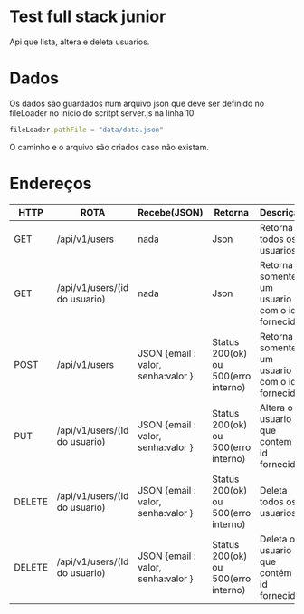# Test full stack junior
Api que lista, altera e deleta usuarios.

# Dados
Os dados são guardados num arquivo json que deve ser definido no fileLoader no inicio do scritpt server.js  na linha 10

``` javascript
fileLoader.pathFile = "data/data.json"

```
O caminho e o arquivo são criados caso não existam.



# Endereços
| HTTP | ROTA | Recebe(JSON) | Retorna | Descrição |
| --- | --- | --- | --- |--- |
 | GET | /api/v1/users | nada | Json | Retorna todos os usuarios |
 | GET | /api/v1/users/(id do usuario) | nada | Json | Retorna somente um usuario com o id fornecido |
 | POST | /api/v1/users | JSON {email : valor, senha:valor } | Status 200(ok) ou 500(erro interno) | Retorna somente um usuario com o id fornecido. |
 | PUT  | /api/v1/users/(Id do usuario) | JSON {email : valor, senha:valor } | Status 200(ok) ou 500(erro interno) | Altera o usuario que contem o id fornecido |
 | DELETE | /api/v1/users/(Id do usuario) | JSON {email : valor, senha:valor } | Status 200(ok) ou 500(erro interno) | Deleta todos os usuarios |
 | DELETE | /api/v1/users/(Id do usuario) | JSON {email : valor, senha:valor } | Status 200(ok) ou 500(erro interno) | Deleta o usuario que contém o id fornecido. |


